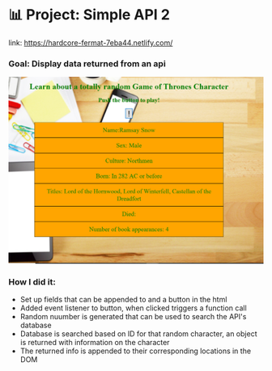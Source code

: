 # 📊 Project: Simple API 2
link: https://hardcore-fermat-7eba44.netlify.com/
### Goal: Display data returned from an api
![alt text](Capture.PNG)
### How I did it:

- Set up fields that can be appended to and a button in the html
- Added event listener to button, when clicked triggers a function call
- Random nuumber is generated that can be used to search the API's database 
- Database is searched based on ID for that random character, an object is returned with information on the character
- The returned info is appended to their corresponding locations in the DOM

